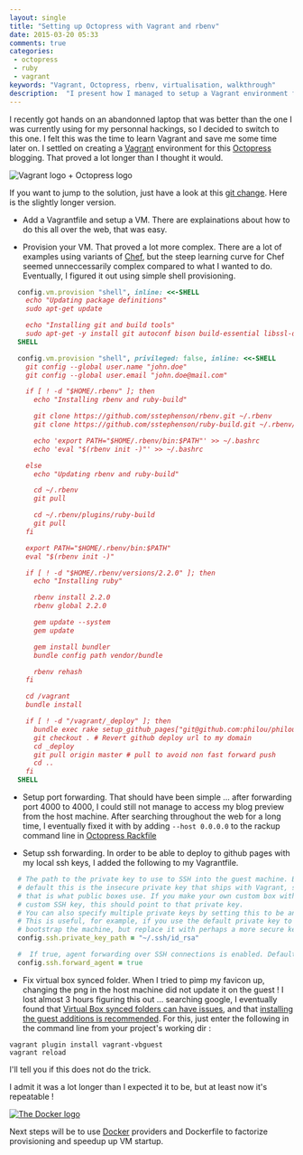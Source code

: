 ```yaml
---
layout: single
title: "Setting up Octopress with Vagrant and rbenv"
date: 2015-03-20 05:33
comments: true
categories:
 - octopress
 - ruby
 - vagrant
keywords: "Vagrant, Octopress, rbenv, virtualisation, walkthrough"
description:  "I present how I managed to setup a Vagrant environment for my personal Octopress blog"
---
```

I recently got hands on an abandonned laptop that was better than the one I was currently using for my personnal hackings, so I decided to switch to this one. I felt this was the time to learn Vagrant and save me some time later on. I settled on creating a [Vagrant](https://www.vagrantup.com/) environment for this [Octopress](http://octopress.org/) blogging. That proved a lot longer than I thought it would.

![Vagrant logo + Octopress logo]({{site.url}}{{site.baseurl}}/imgs/2015-03-20-setting-up-octopress-with-vagrant-and-rbenv/vagrant-octopress.png)

If you want to jump to the solution, just have a look at this [git change](https://github.com/philou/philou.github.com/commit/67b17f7702c213ff40313fc7bd0cbfa8a6e8e29b). Here is the slightly longer version.

* Add a Vagrantfile and setup a VM. There are explainations about how to do this all over the web, that was easy.

* Provision your VM. That proved a lot more complex. There are a lot of examples using variants of [Chef](https://www.chef.io/), but the steep learning curve for Chef seemed unneccessarily complex compared to what I wanted to do. Eventually, I figured it out using simple shell provisioning.

```ruby
  config.vm.provision "shell", inline: <<-SHELL
    echo "Updating package definitions"
    sudo apt-get update

    echo "Installing git and build tools"
    sudo apt-get -y install git autoconf bison build-essential libssl-dev libyaml-dev libreadline6-dev zlib1g-dev libncurses5-dev libffi-dev libgdbm3 libgdbm-dev
  SHELL

  config.vm.provision "shell", privileged: false, inline: <<-SHELL
    git config --global user.name "john.doe"
    git config --global user.email "john.doe@mail.com"

    if [ ! -d "$HOME/.rbenv" ]; then
      echo "Installing rbenv and ruby-build"

      git clone https://github.com/sstephenson/rbenv.git ~/.rbenv
      git clone https://github.com/sstephenson/ruby-build.git ~/.rbenv/plugins/ruby-build

      echo 'export PATH="$HOME/.rbenv/bin:$PATH"' >> ~/.bashrc
      echo 'eval "$(rbenv init -)"' >> ~/.bashrc

    else
      echo "Updating rbenv and ruby-build"

      cd ~/.rbenv
      git pull

      cd ~/.rbenv/plugins/ruby-build
      git pull
    fi

    export PATH="$HOME/.rbenv/bin:$PATH"
    eval "$(rbenv init -)"

    if [ ! -d "$HOME/.rbenv/versions/2.2.0" ]; then
      echo "Installing ruby"

      rbenv install 2.2.0
      rbenv global 2.2.0

      gem update --system
      gem update

      gem install bundler
      bundle config path vendor/bundle

      rbenv rehash
    fi

    cd /vagrant
    bundle install

    if [ ! -d "/vagrant/_deploy" ]; then
      bundle exec rake setup_github_pages["git@github.com:philou/philou.github.com"]
      git checkout . # Revert github deploy url to my domain
      cd _deploy
      git pull origin master # pull to avoid non fast forward push
      cd ..
    fi
  SHELL
```

* Setup port forwarding. That should have been simple ... after forwarding port 4000 to 4000, I could still not manage to access my blog preview from the host machine. After searching throughout the web for a long time, I eventually fixed it with by adding ```--host 0.0.0.0``` to the rackup command line in [Octopress Rackfile](https://github.com/philou/philou.github.com/commit/67b17f7702c213ff40313fc7bd0cbfa8a6e8e29b/Rakefile)

* Setup ssh forwarding. In order to be able to deploy to github pages with my local ssh keys, I added the following to my Vagrantfile.

```ruby
  # The path to the private key to use to SSH into the guest machine. By
  # default this is the insecure private key that ships with Vagrant, since
  # that is what public boxes use. If you make your own custom box with a
  # custom SSH key, this should point to that private key.
  # You can also specify multiple private keys by setting this to be an array.
  # This is useful, for example, if you use the default private key to
  # bootstrap the machine, but replace it with perhaps a more secure key later.
  config.ssh.private_key_path = "~/.ssh/id_rsa"

  #  If true, agent forwarding over SSH connections is enabled. Defaults to false.
  config.ssh.forward_agent = true
```

* Fix virtual box synced folder. When I tried to pimp my favicon up, changing the png in the host machine did not update it on the guest ! I lost almost 3 hours figuring this out ... searching google, I eventually found that [Virtual Box synced folders can have issues](http://docs.vagrantup.com/v2/synced-folders/virtualbox.html), and that [installing the guest additions is recommended](http://stackoverflow.com/questions/18933547/vagrant-virtualbox-shared-folder-out-of-sync-when-there-are-many-file-related). For this, just enter the following in the command line from your project's working dir :

```
vagrant plugin install vagrant-vbguest
vagrant reload
```

I'll tell you if this does not do the trick.

I admit it was a lot longer than I expected it to be, but at least now it's repeatable !

[![The Docker logo]({{site.url}}{{site.baseurl}}/imgs/2015-03-20-setting-up-octopress-with-vagrant-and-rbenv/docker.png)](http://docker.io)

Next steps will be to use [Docker](http://docker.io) providers and Dockerfile to factorize provisioning and speedup up VM startup.
